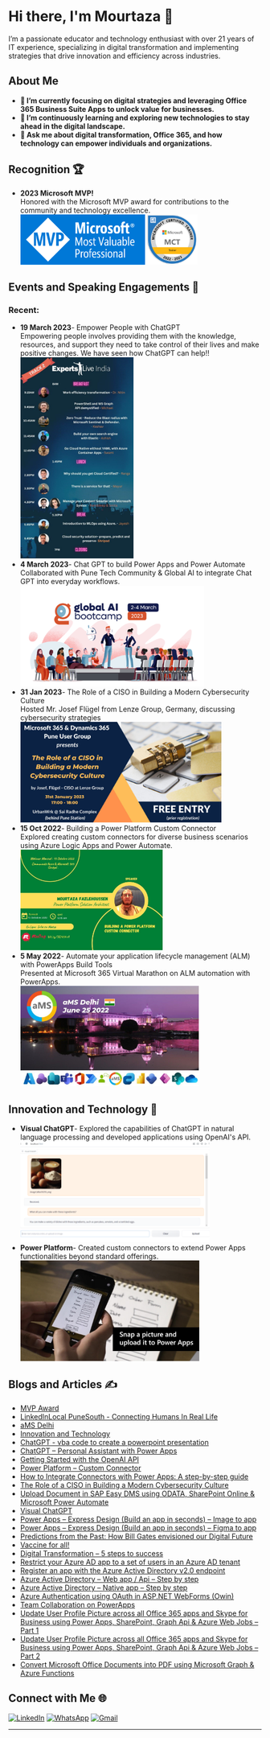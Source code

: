 <!-- # Hi there, I'm Nikita Agrawal 👋

Welcome to my GitHub profile! I'm a passionate full-stack developer with a focus on the MERN stack. I love building web applications and solving complex problems through code.

---

## 🛠️ Technologies & Tools

- **Languages**: <br>
    <img src="https://github.com/nikita-agrawal52/nikita-agrawal52/blob/main/cpp.jpeg" height="40" alt="go logo"  />
    <img width="12" />
    <img src="https://github.com/nikita-agrawal52/nikita-agrawal52/blob/main/html_css_js.png" height="40" alt="go logo"  />
  
- **Frontend**:<br>
    <img src="https://github.com/nikita-agrawal52/nikita-agrawal52/blob/main/React-Logo.png" height="40" alt="go logo"  />
    <img width="12" />
    <img src="https://github.com/nikita-agrawal52/nikita-agrawal52/blob/main/html-logo.png" height="40" alt="go logo"  />
    <img width="12" />
    <img src="https://github.com/nikita-agrawal52/nikita-agrawal52/blob/main/css-logo.jpeg" height="40" alt="go logo"  />
    <img width="12" />
    <img src="https://github.com/nikita-agrawal52/nikita-agrawal52/blob/main/redux-logo.png" height="40" alt="go logo"  />
    <img width="12" />
    <img src="https://github.com/nikita-agrawal52/nikita-agrawal52/blob/main/bootstrap-logo.png" height="40" alt="go logo"  />
  
- **Backend**: <br>
    <img src="https://github.com/nikita-agrawal52/nikita-agrawal52/blob/main/nodejs-logo.png" height="40" alt="go logo"  />
    <img width="12" />
    <img src="https://github.com/nikita-agrawal52/nikita-agrawal52/blob/main/express-js-logo.png" height="40" alt="go logo"  />
    
- **Database**: <br>
    <img src="https://github.com/nikita-agrawal52/nikita-agrawal52/blob/main/mongodb-logo.jpeg" height="40" alt="go logo"  />
- **Tools**: <br>
    <img src="https://github.com/nikita-agrawal52/nikita-agrawal52/blob/main/vscode-logo.jpeg" height="40" alt="go logo"  />
    <img width="12" />
    <img src="https://github.com/nikita-agrawal52/nikita-agrawal52/blob/main/postman-logo.png" height="40" alt="go logo"  />
    <img width="12" />
    <img src="https://github.com/nikita-agrawal52/nikita-agrawal52/blob/main/GitHub-logo.png" height="40" alt="go logo"  />
    
- **Others**: <br>
    <img src="https://github.com/nikita-agrawal52/nikita-agrawal52/blob/main/git-logo.jpeg" height="40" alt="go logo"  />
    <img width="12" />
    <img src="https://github.com/nikita-agrawal52/nikita-agrawal52/blob/main/jwt-logo.jpeg" height="40" alt="go logo"  />
    <img width="12" />
    <img src="https://github.com/nikita-agrawal52/nikita-agrawal52/blob/main/rest-api-logo.png" height="40" alt="go logo"  />

---

## 🌟 Experience

### Front End Developer Intern at Carikture
- **Duration**: 2 months
- **Role**: Developed and maintained the front end of the educatioanal portal web application using HTML, CSS, JavaScript and Bootstrap.
- **Achievements**: Communicate at the meeting with the client for developing their educational portal web application. Created a visually appealing front-end.

---

## 🏆 Achievements

- **Social Work**: Created a 9k+ community on Instagram focused on helping JEE and NEET students.
- **NGO Contribution**: Actively contributed to Koshish Educational and Welfare Society.
- **Leadership**: Served as the Web Development Head for IISF KNIT, managing a team and overseeing the development of website for event.


---

## 📚 Interests

- **Reading Books**: I enjoy reading a variety of books to expand my knowledge and perspectives.

---



## 📈 GitHub Stats

<div align="center">
  <img src="https://github-readme-stats.vercel.app/api?username=nikita-agrawal52&show_icons=true&theme=radical" height="170"/>
  <img src="https://github-readme-stats.vercel.app/api/top-langs/?username=nikita-agrawal52&layout=compact&theme=radical" height="170"/>
</div>
<div align="center">
  <img src="https://streak-stats.demolab.com?user=nikita-agrawal52&locale=en&mode=daily&theme=dark&hide_border=false&border_radius=5&order=3" height="220" alt="streak graph"  />
</div>

---


## 🌐 Connect with Me

[![LinkedIn](https://img.shields.io/badge/LinkedIn-blue?style=for-the-badge&logo=linkedin)](https://www.linkedin.com/in/nikita-agrawal-b7396a208)
[![Instagram](https://img.shields.io/badge/Instagram-pink?style=for-the-badge&logo=instagram)](https://www.instagram.com/nikitaagrawal52)
[![Instagram kota__notes](https://img.shields.io/badge/Instagram-pink?style=for-the-badge&logo=instagram)](https://www.instagram.com/kota__notes)
[![GitHub](https://img.shields.io/badge/GitHub-black?style=for-the-badge&logo=github)](https://github.com/nikita-agrawal52)
[![WhatsApp](https://img.shields.io/badge/WhatsApp-green?style=for-the-badge&logo=whatsapp)](https://wa.me/+919129744773)
[![Gmail](https://img.shields.io/badge/Gmail-red?style=for-the-badge&logo=gmail)](mailto:nikiagrawalllg@gmail.com)

---

## 💬 Let's Chat!

Feel free to reach out if you want to collaborate on projects, discuss web development, or just chat about tech and books!

---

![Profile Views](https://komarev.com/ghpvc/?username=nikita-agrawal52&color=brightgreen) -->


# Hi there, I'm Mourtaza 👋
I’m a passionate educator and technology enthusiast with over 21 years of IT experience, specializing in digital transformation and implementing strategies that drive innovation and efficiency across industries.
## About Me
- **🔭 I’m currently focusing on digital strategies and leveraging Office 365 Business Suite Apps to unlock value for businesses.**
- **🌱 I’m continuously learning and exploring new technologies to stay ahead in the digital landscape.**
- **💬 Ask me about digital transformation, Office 365, and how technology can empower individuals and organizations.**

## Recognition 🏆
- **2023 Microsoft MVP!** <br>
    Honored with the Microsoft MVP award for contributions to the community and technology excellence.<br>
    <img src="https://github.com/nikita-agrawal52/nikita-agrawal52/blob/main/images/1.png" height="100" alt="poster"  />
    <img src="https://github.com/nikita-agrawal52/nikita-agrawal52/blob/main/images/2.png" height="100" alt="poster"  />
## Events and Speaking Engagements 🎤
### Recent:
- **19 March 2023**- Empower People with ChatGPT <br>Empowering people involves providing them with the knowledge, resources, and support they need to take control of their lives and make positive changes. We  have seen how ChatGPT can help!!<br>
    <img src="https://github.com/nikita-agrawal52/nikita-agrawal52/blob/main/images/5.jpg" height="400" alt="poster"  />
- **4 March 2023**- Chat GPT to build Power Apps and Power Automate <br>
    Collaborated with Pune Tech Community & Global AI to integrate Chat GPT into everyday workflows.
    <img src="https://github.com/nikita-agrawal52/nikita-agrawal52/blob/main/images/6.png" height="200" alt="poster"  />
- **31 Jan 2023**- The Role of a CISO in Building a Modern Cybersecurity Culture <br>
    Hosted Mr. Josef Flügel from Lenze Group, Germany, discussing cybersecurity strategies
    <img src="https://github.com/nikita-agrawal52/nikita-agrawal52/blob/main/images/7.png" height="200" alt="poster"  />
- **15 Oct 2022**- Building a Power Platform Custom Connector <br>
    Explored creating custom connectors for diverse business scenarios using Azure Logic Apps and Power Automate.
    <img src="https://github.com/nikita-agrawal52/nikita-agrawal52/blob/main/images/8.jpg" height="200" alt="poster"  />
- **5 May 2022**- Automate your application lifecycle management (ALM) with PowerApps Build Tools <br>
    Presented at Microsoft 365 Virtual Marathon on ALM automation with PowerApps.<br>
    <img src="https://github.com/nikita-agrawal52/nikita-agrawal52/blob/main/images/9.jpg" height="200" alt="poster"  />
## Innovation and Technology 🚀
- **Visual ChatGPT**- Explored the capabilities of ChatGPT in natural language processing and developed applications using OpenAI's API.<br>
    <img src="https://github.com/nikita-agrawal52/nikita-agrawal52/blob/main/images/27.png" height="200" alt="poster"  />
- **Power Platform**- Created custom connectors to extend Power Apps functionalities beyond standard offerings.
    <img src="https://github.com/nikita-agrawal52/nikita-agrawal52/blob/main/images/29.jpg" height="200" alt="poster"  />
## Blogs and Articles ✍️
- [MVP Award](https://www.linkedin.com/feed/update/urn:li:activity:7004520855078604800/)
- [LinkedInLocal PuneSouth - Connecting Humans In Real Life](https://www.linkedin.com/pulse/linkedinlocal-punesouth-connecting-humans-real-life-fazlehoussen/)
- [aMS Delhi](https://www.linkedin.com/pulse/ams-delhi-mourtaza-fazlehoussen/)
- [Innovation and Technology](https://www.linkedin.com/pulse/innovation-technology-mourtaza-fazlehoussen/)
- [ChatGPT - vba code to create a powerpoint presentation](https://www.linkedin.com/pulse/chatgpt-vba-code-create-powerpoint-presentationfazlehoussen/)
- [ChatGPT – Personal Assistant with Power Apps](https://www.linkedin.com/pulse/chatgpt-personal-assistant-power-apps-mourtazafazlehoussen-rbxzf/)
- [Getting Started with the OpenAI API](https://www.linkedin.com/pulse/getting-started-openai-api-mourtaza-fazlehoussen-obumf/)
- [Power Platform – Custom Connector](https://www.linkedin.com/pulse/power-platform-custom-connector-mourtaza-fazlehoussenkhhjf/)
- [ How to Integrate Connectors with Power Apps: A step-by-step guide](https://www.linkedin.com/pulse/how-integrate-connectors-power-apps-step-by-stepfazlehoussen-rgfjf/)
- [The Role of a CISO in Building a Modern Cybersecurity Culture](https://www.linkedin.com/pulse/role-ciso-building-modern-cybersecurity-culture-mourtazafazlehoussen-bvdjf/)
- [Upload Document in SAP Easy DMS using ODATA, SharePoint Online & Microsoft Power Automate](https://www.linkedin.com/pulse/upload-document-sap-easy-dms-using-odata-sharepointfazlehoussen-quh2f)
- [Visual ChatGPT](https://www.linkedin.com/pulse/visual-chatgpt-mourtaza-fazlehoussen-lbtbf)
- [Power Apps – Express Design (Build an app in seconds) – Image to app](https://www.linkedin.com/pulse/power-apps-express-design-build-app-seconds-imagefazlehoussen-kaw2f)
- [Power Apps – Express Design (Build an app in seconds) – Figma to app](https://www.linkedin.com/pulse/power-apps-express-design-build-app-seconds-figmafazlehoussen-uv0rf)
- [Predictions from the Past: How Bill Gates envisioned our Digital Future](https://www.linkedin.com/pulse/predictions-from-past-how-bill-gates-envisioned-ourfazlehoussen-ptlhf)
- [Vaccine for all!](https://www.linkedin.com/pulse/vaccine-all-mourtaza-fazlehoussen-e6gkf)
- [Digital Transformation – 5 steps to success](https://www.linkedin.com/pulse/digital-transformation-5-steps-success-mourtazafazlehoussen-75pxf)
- [Restrict your Azure AD app to a set of users in an Azure AD tenant](https://www.linkedin.com/pulse/restrict-your-azure-ad-app-set-users-tenant-mourtazafazlehoussen-iaue)
- [Register an app with the Azure Active Directory v2.0 endpoint](https://www.linkedin.com/pulse/register-app-azure-active-directory-v20-endpointfazlehoussen-fhfrf)
- [Azure Active Directory – Web app / Api – Step by step](https://www.linkedin.com/pulse/azure-active-directory-web-app-api-step-mourtazafazlehoussen-hryn)
- [Azure Active Directory – Native app – Step by step](https://www.linkedin.com/pulse/azure-active-directory-native-app-step-mourtazafazlehoussen-n0i9f)
- [Azure Authentication using OAuth in ASP.NET WebForms (Owin)](https://www.linkedin.com/pulse/azure-authentication-using-oauth-aspnet-webforms-owinfazlehoussen-2tu4f)
- [Team Collaboration on PowerApps](https://www.linkedin.com/pulse/team-collaboration-powerapps-mourtaza-fazlehoussen-ybdzf)
- [Update User Profile Picture across all Office 365 apps and Skype for Business using Power Apps, SharePoint, Graph Api & Azure Web Jobs – Part 1](https://www.linkedin.com/pulse/update-user-profile-picture-across-all-office-365-apifazlehoussen-nvovf)
- [Update User Profile Picture across all Office 365 apps and Skype for Business using Power Apps, SharePoint, Graph Api & Azure Web Jobs – Part 2](https://www.linkedin.com/pulse/update-user-profile-picture-across-all-office-365-apifazlehoussen-ogcjf)
- [Convert Microsoft Office Documents into PDF using Microsoft Graph & Azure Functions](https://www.linkedin.com/pulse/convert-microsoft-office-documents-pdf-using-graphfazlehoussen-xsy9)





## Connect with Me 🌐
[![LinkedIn](https://img.shields.io/badge/LinkedIn-blue?style=for-the-badge&logo=linkedin)](https://www.linkedin.com/in/mourtaza/)
[![WhatsApp](https://img.shields.io/badge/WhatsApp-green?style=for-the-badge&logo=whatsapp)](https://wa.me/+919923800952)
[![Gmail](https://img.shields.io/badge/Gmail-red?style=for-the-badge&logo=gmail)](mailto:fmourtaza@hotmail.com )

---








